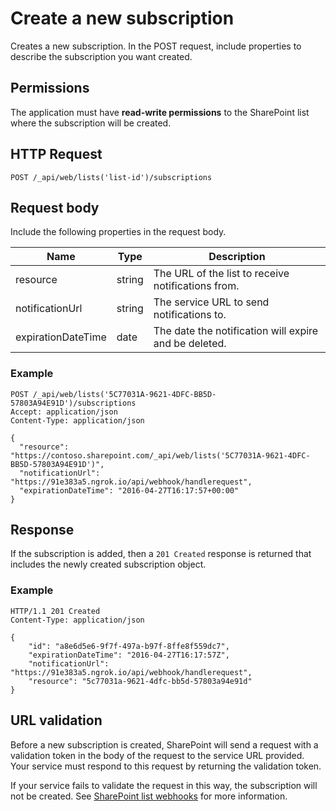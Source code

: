# Create a new subscription 
Creates a new subscription. In the POST request, include properties to describe the subscription you want created.

## Permissions

The application must have **read-write permissions** to the SharePoint list where the subscription will be created.

## HTTP Request

```
POST /_api/web/lists('list-id')/subscriptions
```

## Request body
Include the following properties in the request body.

Name | Type | Description 
-----|------|------------
resource|string|The URL of the list to receive notifications from.
notificationUrl|string|The service URL to send notifications to.
expirationDateTime|date|The date the notification will expire and be deleted.

### Example

```http
POST /_api/web/lists('5C77031A-9621-4DFC-BB5D-57803A94E91D')/subscriptions
Accept: application/json
Content-Type: application/json

{
  "resource": "https://contoso.sharepoint.com/_api/web/lists('5C77031A-9621-4DFC-BB5D-57803A94E91D')",
  "notificationUrl": "https://91e383a5.ngrok.io/api/webhook/handlerequest",
  "expirationDateTime": "2016-04-27T16:17:57+00:00"
}
```

## Response
If the subscription is added, then a `201 Created` response is returned that
includes the newly created subscription object.

### Example

```http
HTTP/1.1 201 Created
Content-Type: application/json

{
    "id": "a8e6d5e6-9f7f-497a-b97f-8ffe8f559dc7",
    "expirationDateTime": "2016-04-27T16:17:57Z",    
    "notificationUrl": "https://91e383a5.ngrok.io/api/webhook/handlerequest",
    "resource": "5c77031a-9621-4dfc-bb5d-57803a94e91d"
}
```

## URL validation
Before a new subscription is created, SharePoint will send a request with a validation token in the body of the request to the service URL provided. Your service must respond to this request by returning the validation token.

If your service fails to validate the request in this way, the subscription will not be created. See [SharePoint list webhooks](../overview-sharepoint-webhooks.md) for more information.